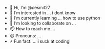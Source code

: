 - 👋 Hi, I’m @cesmit27
- 👀 I’m interested in ... i dont know
- 🌱 I’m currently learning ... how to use python
- 💞️ I’m looking to collaborate on ...
- 📫 How to reach me ...
- 😄 Pronouns: ...
- ⚡ Fun fact: ... i suck at coding

<!---
cesmit27/cesmit27 is a ✨ special ✨ repository because its `README.md` (this file) appears on your GitHub profile.
You can click the Preview link to take a look at your changes.
--->
